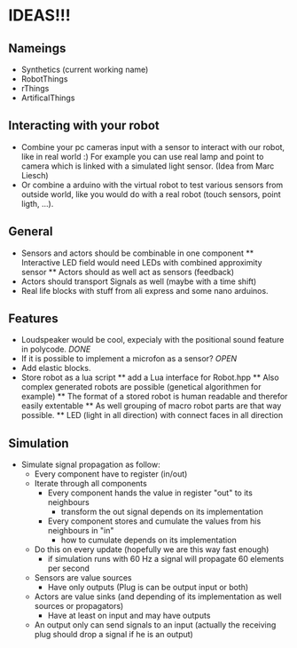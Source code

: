 # IDEAS!!!
## Nameings
* Synthetics (current working name)
* RobotThings
* rThings
* ArtificalThings

## Interacting with your robot
* Combine your pc cameras input with a sensor to interact with our robot, like in real world :) 
  For example you can use real lamp and point to camera which is linked with a simulated light sensor.
  (Idea from Marc Liesch)
* Or combine a arduino with the virtual robot to test various sensors from outside world, like you would do with a real robot (touch sensors, point ligth, ...).

## General
* Sensors and actors should be combinable in one component
** Interactive LED field would need LEDs with combined approximity sensor
** Actors should as well act as sensors (feedback)
* Actors should transport Signals as well (maybe with a time shift)
* Real life blocks with stuff from ali express and some nano arduinos.

## Features
* Loudspeaker would be cool, expecialy with the positional sound feature in polycode. *DONE*
* If it is possible to implement a microfon as a sensor? *OPEN*
* Add elastic blocks.
* Store robot as a lua script
** add a Lua interface for Robot.hpp
** Also complex generated robots are possible (genetical algorithmen for example)
** The format of a stored robot is human readable and therefor easily extentable
** As well grouping of macro robot parts are that way possible.
** LED (light in all direction) with connect faces in all direction

## Simulation
* Simulate signal propagation as follow:
  - Every component have to register (in/out)
  - Iterate through all components
    - Every component hands the value in register "out" to its neighbours
      - transform the out signal depends on its implementation
    - Every component stores and cumulate the values from his neighbours in "in"
      - how to cumulate depends on its implementation
  - Do this on every update (hopefully we are this way fast enough)
    - if simulation runs with 60 Hz a signal will propagate 60 elements per second
  - Sensors are value sources
    - Have only outputs (Plug is can be output input or both)
  - Actors are value sinks (and depending of its implementation as well sources or propagators)
    - Have at least on input and may have outputs
  - An output only can send signals to an input (actually the receiving plug should drop a signal if he is an output)
